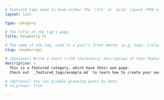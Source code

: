 ```yaml
---
# Featured tags need to have either the `list` or `grid` layout (PRO only).
layout: list

type: category

# The title of the tag's page.
title: Raspberry Pi

# The name of the tag, used in a post's front matter (e.g. tags: [<slug>]).
slug: raspberrypi

# (Optional) Write a short (~150 characters) description of this featured tag.
description: >
  This is a featured category, which have their own page.
  Check out `_featured_tags/example.md` to learn how to create your own.

# (Optional) You can disable grouping posts by date.
# no_groups: true

---
```

